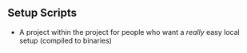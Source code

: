 ## Setup Scripts 
- A project within the project for people who want a *really* easy local setup (compiled to binaries)

